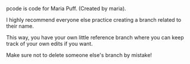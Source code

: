 pcode is code for Maria Puff. (Created by maria). 

I highly recommend everyone else practice creating a branch related to their name. 

This way, you have your own little reference branch where you can keep track of your own edits if you want.

Make sure not to delete someone else's branch by mistake!
